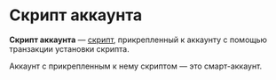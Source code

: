 # Скрипт аккаунта

**Скрипт аккаунта** — [скрипт](/blockchain/script.md), прикрепленный к аккаунту с помощью транзакции установки скрипта.

Аккаунт с прикрепленным к нему скриптом — это смарт-аккаунт.